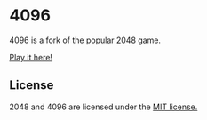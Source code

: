 # 4096

4096 is a fork of the popular [2048](http://gabrielecirulli.github.io/2048/) game.

[Play it here!](http://mattjmattj.github.io/4096/)

## License
2048 and 4096 are licensed under the [MIT license.](https://github.com/mattjmattj/4096/blob/master/LICENSE.txt)
